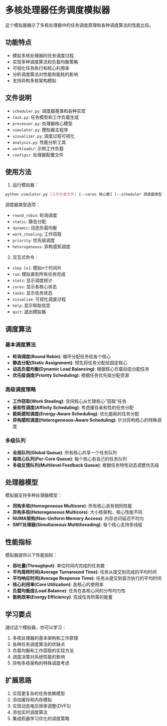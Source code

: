 # 多核处理器任务调度模拟器

这个模拟器展示了多核处理器中的任务调度原理和各种调度算法的性能比较。

## 功能特点

- 模拟多核处理器的任务调度过程
- 实现多种调度算法和负载均衡策略
- 可视化任务执行和核心利用率
- 分析调度算法对性能和能耗的影响
- 支持异构多核架构模拟

## 文件说明

- `scheduler.py`: 调度器基类和各种实现
- `task.py`: 任务模型和工作负载生成
- `processor.py`: 处理器核心模型
- `simulator.py`: 模拟器主程序
- `visualizer.py`: 调度过程可视化
- `analysis.py`: 性能分析工具
- `workloads/`: 示例工作负载
- `configs/`: 处理器配置文件

## 使用方法

1. 运行模拟器：

```bash
python simulator.py [工作负载文件] [--cores 核心数] [--scheduler 调度器类型]
```

调度器类型选项：
- `round_robin`: 轮询调度
- `static`: 静态分配
- `dynamic`: 动态负载均衡
- `work_stealing`: 工作窃取
- `priority`: 优先级调度
- `heterogeneous`: 异构感知调度

2. 交互式命令：

- `step [n]`: 模拟n个时间片
- `run`: 模拟直到所有任务完成
- `stats`: 显示调度统计
- `cores`: 显示各核心状态
- `tasks`: 显示任务状态
- `visualize`: 可视化调度过程
- `help`: 显示帮助信息
- `quit`: 退出模拟器

## 调度算法

### 基本调度算法

- **轮询调度(Round Robin)**: 循环分配任务给各个核心
- **静态分配(Static Assignment)**: 预先将任务分配给固定核心
- **动态负载均衡(Dynamic Load Balancing)**: 根据核心负载动态分配任务
- **优先级调度(Priority Scheduling)**: 根据任务优先级分配资源

### 高级调度策略

- **工作窃取(Work Stealing)**: 空闲核心从忙碌核心"窃取"任务
- **亲和性调度(Affinity Scheduling)**: 考虑缓存亲和性的任务分配
- **能耗感知调度(Energy-Aware Scheduling)**: 优化能耗的任务分配
- **异构感知调度(Heterogeneous-Aware Scheduling)**: 针对异构核心的特殊调度

### 多级队列

- **全局队列(Global Queue)**: 所有核心共享一个任务队列
- **每核心队列(Per-Core Queue)**: 每个核心有自己的任务队列
- **多级反馈队列(Multilevel Feedback Queue)**: 根据任务特性动态调整优先级

## 处理器模型

模拟器支持多种处理器模型：

- **同构多核(Homogeneous Multicore)**: 所有核心具有相同性能
- **异构多核(Heterogeneous Multicore)**: 大小核架构，核心性能不同
- **NUMA架构(Non-Uniform Memory Access)**: 内存访问延迟不均匀
- **SMT处理器(Simultaneous Multithreading)**: 每个核心支持多线程

## 性能指标

模拟器提供以下性能指标：

- **吞吐量(Throughput)**: 单位时间内完成的任务数
- **平均周转时间(Average Turnaround Time)**: 任务从提交到完成的平均时间
- **平均响应时间(Average Response Time)**: 任务从提交到首次执行的平均时间
- **核心利用率(Core Utilization)**: 各核心的使用率
- **负载均衡度(Load Balance)**: 任务在各核心间的分布均匀性
- **能耗效率(Energy Efficiency)**: 完成任务所需的能量

## 学习要点

通过这个模拟器，你可以学习：

1. 多核处理器的基本架构和工作原理
2. 各种任务调度算法的优缺点
3. 负载均衡和工作窃取的实现方法
4. 调度决策对系统性能的影响
5. 异构多核架构的特殊调度考虑

## 扩展思路

1. 实现更复杂的任务依赖模型
2. 添加缓存和内存模拟
3. 实现动态电压频率调整(DVFS)
4. 添加实时调度算法
5. 集成机器学习优化的调度策略 